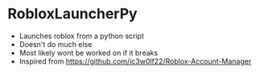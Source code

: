 # RobloxLauncherPy

* Launches roblox from a python script
* Doesn't do much else
* Most likely wont be worked on if it breaks
* Inspired from https://github.com/ic3w0lf22/Roblox-Account-Manager
